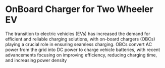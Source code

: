 # OnBoard Charger for Two Wheeler EV
The transition to electric vehicles (EVs) has increased the demand for efficient and 
reliable charging solutions, with on-board chargers (OBCs) playing a crucial role in 
ensuring seamless charging. OBCs convert AC power from the grid into DC power to 
charge vehicle batteries, with recent advancements focusing on improving efficiency, 
reducing charging time, and increasing power density
